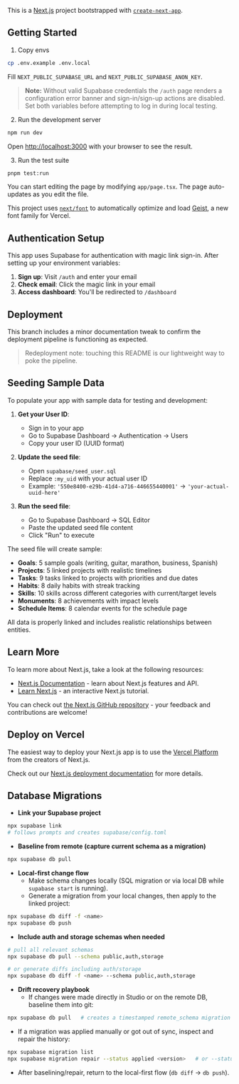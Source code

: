This is a [Next.js](https://nextjs.org) project bootstrapped with [`create-next-app`](https://nextjs.org/docs/app/api-reference/cli/create-next-app).

## Getting Started

1) Copy envs

```bash
cp .env.example .env.local
```

Fill `NEXT_PUBLIC_SUPABASE_URL` and `NEXT_PUBLIC_SUPABASE_ANON_KEY`.

> **Note:** Without valid Supabase credentials the `/auth` page renders a
> configuration error banner and sign-in/sign-up actions are disabled. Set
> both variables before attempting to log in during local testing.

2) Run the development server

```bash
npm run dev
```

Open [http://localhost:3000](http://localhost:3000) with your browser to see the result.

3) Run the test suite

```bash
pnpm test:run
```

You can start editing the page by modifying `app/page.tsx`. The page auto-updates as you edit the file.

This project uses [`next/font`](https://nextjs.org/docs/app/building-your-application/optimizing/fonts) to automatically optimize and load [Geist](https://vercel.com/font), a new font family for Vercel.

## Authentication Setup

This app uses Supabase for authentication with magic link sign-in. After setting up your environment variables:

1. **Sign up**: Visit `/auth` and enter your email
2. **Check email**: Click the magic link in your email
3. **Access dashboard**: You'll be redirected to `/dashboard`

## Deployment

This branch includes a minor documentation tweak to confirm the deployment pipeline is functioning as expected.

> Redeployment note: touching this README is our lightweight way to poke the pipeline.

## Seeding Sample Data

To populate your app with sample data for testing and development:

1. **Get your User ID**:
   - Sign in to your app
   - Go to Supabase Dashboard → Authentication → Users
   - Copy your user ID (UUID format)

2. **Update the seed file**:
   - Open `supabase/seed_user.sql`
   - Replace `:my_uid` with your actual user ID
   - Example: `'550e8400-e29b-41d4-a716-446655440001'` → `'your-actual-uuid-here'`

3. **Run the seed file**:
   - Go to Supabase Dashboard → SQL Editor
   - Paste the updated seed file content
   - Click "Run" to execute

The seed file will create sample:
- **Goals**: 5 sample goals (writing, guitar, marathon, business, Spanish)
- **Projects**: 5 linked projects with realistic timelines
- **Tasks**: 9 tasks linked to projects with priorities and due dates
- **Habits**: 8 daily habits with streak tracking
- **Skills**: 10 skills across different categories with current/target levels
- **Monuments**: 8 achievements with impact levels
- **Schedule Items**: 8 calendar events for the schedule page

All data is properly linked and includes realistic relationships between entities.

## Learn More

To learn more about Next.js, take a look at the following resources:

- [Next.js Documentation](https://nextjs.org/docs) - learn about Next.js features and API.
- [Learn Next.js](https://nextjs.org/learn) - an interactive Next.js tutorial.

You can check out [the Next.js GitHub repository](https://github.com/vercel/next.js) - your feedback and contributions are welcome!

## Deploy on Vercel

The easiest way to deploy your Next.js app is to use the [Vercel Platform](https://vercel.com/new?utm_medium=default-template&filter=next.js&utm_source=create-next-app&utm_campaign=create-next-app-readme) from the creators of Next.js.

Check out our [Next.js deployment documentation](https://nextjs.org/docs/app/building-your-application/deploying) for more details.

## Database Migrations

- **Link your Supabase project**

```bash
npx supabase link
# follows prompts and creates supabase/config.toml
```

- **Baseline from remote (capture current schema as a migration)**

```bash
npx supabase db pull
```

- **Local-first change flow**
  - Make schema changes locally (SQL migration or via local DB while `supabase start` is running).
  - Generate a migration from your local changes, then apply to the linked project:

```bash
npx supabase db diff -f <name>
npx supabase db push
```

- **Include auth and storage schemas when needed**

```bash
# pull all relevant schemas
npx supabase db pull --schema public,auth,storage

# or generate diffs including auth/storage
npx supabase db diff -f <name> --schema public,auth,storage
```

- **Drift recovery playbook**
  - If changes were made directly in Studio or on the remote DB, baseline them into git:

```bash
npx supabase db pull   # creates a timestamped remote_schema migration
```

  - If a migration was applied manually or got out of sync, inspect and repair the history:

```bash
npx supabase migration list
npx supabase migration repair --status applied <version>   # or --status reverted
```

  - After baselining/repair, return to the local-first flow (`db diff` → `db push`).

